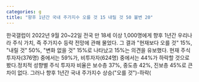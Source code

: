```yaml
---
categories: g
title: "향후 1년간 국내 주가지수 오를 것 15 내릴 것 50 불변 20"
---
```

한국갤럽이 2022년 9월 20~22일 전국 만 18세 이상 1,000명에게 향후 1년간 우리나라 주식 가치, 즉 주가지수 등락 전망에 관해 물었다. 그 결과 "현재보다 오를 것" 15%, "내릴 것" 50%, "변화 없을 것" 15%로 나타났고 15%는 의견을 유보했다. 현재 주식 투자자(376명) 중에서는 59%가, 비투자자(624명) 중에서는 44%가 하락할 것으로 봤다.정치적 성향별 주식 투자자 비율은 보수층 37%, 중도층 42%, 진보층 45%로 큰 차이 없다. 그러나 향후 1년간 국내 주가지수 상승("오를 것")-하락(